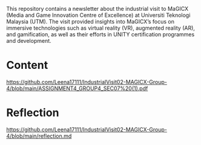 This repository contains a newsletter about the industrial visit to MaGICX (Media and Game Innovation Centre of Excellence) at Universiti Teknologi Malaysia (UTM). The visit provided insights into MaGICX’s focus on immersive technologies such as virtual reality (VR), augmented reality (AR), and gamification, as well as their efforts in UNITY certification programmes and development. 
# Content
https://github.com/Leena17111/IndustrialVisit02-MAGICX-Group-4/blob/main/ASSIGNMENT4_GROUP4_SEC07%20(1).pdf 
# Reflection
https://github.com/Leena17111/IndustrialVisit02-MAGICX-Group-4/blob/main/reflection.md
